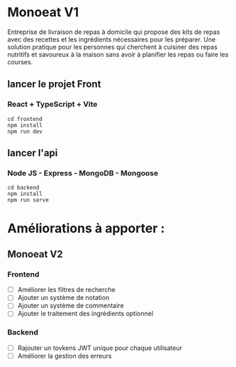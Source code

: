 # Monoeat V1
Entreprise de livraison de repas à domicile qui propose des kits de repas avec des recettes et les ingrédients nécessaires pour les préparer. Une solution pratique pour les personnes qui cherchent à cuisiner des repas nutritifs et savoureux à la maison sans avoir à planifier les repas ou faire les courses.

## lancer le projet Front
### React + TypeScript + Vite
```
cd frontend
npm install
npm run dev
```
## lancer l'api
### Node JS - Express - MongoDB - Mongoose
```
cd backend
npm install
npm run serve
```


# Améliorations à apporter :
## Monoeat V2
### Frontend
- [ ] Améliorer les filtres de recherche
- [ ] Ajouter un système de notation
- [ ] Ajouter un système de commentaire
- [ ] Ajouter le traitement des ingrédients optionnel

### Backend
- [ ] Rajouter un tovkens JWT unique pour chaque utilisateur
- [ ] Améliorer la gestion des erreurs
